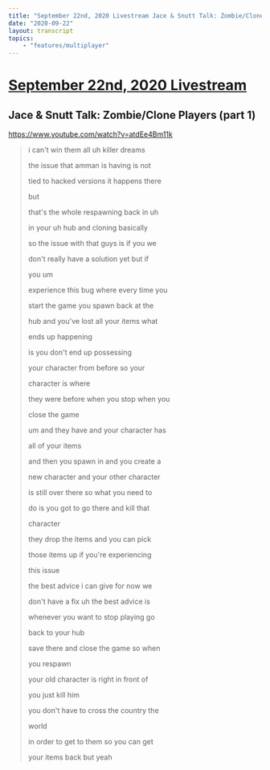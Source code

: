 ```yaml
---
title: "September 22nd, 2020 Livestream Jace & Snutt Talk: Zombie/Clone Players (part 1)"
date: "2020-09-22"
layout: transcript
topics:
    - "features/multiplayer"
---
```

# [September 22nd, 2020 Livestream](../2020-09-22.md)
## Jace & Snutt Talk: Zombie/Clone Players (part 1)
https://www.youtube.com/watch?v=atdEe4Bm11k
> i can't win them all uh killer dreams
> 
> the issue that amman is having is not
> 
> tied to hacked versions it happens there
> 
> but
> 
> that's the whole respawning back in uh
> 
> in your uh hub and cloning basically
> 
> so the issue with that guys is if you we
> 
> don't really have a solution yet but if
> 
> you um
> 
> experience this bug where every time you
> 
> start the game you spawn back at the
> 
> hub and you've lost all your items what
> 
> ends up happening
> 
> is you don't end up possessing
> 
> your character from before so your
> 
> character is where
> 
> they were before when you stop when you
> 
> close the game
> 
> um and they have and your character has
> 
> all of your items
> 
> and then you spawn in and you create a
> 
> new character and your other character
> 
> is still over there so what you need to
> 
> do is you got to go there and kill that
> 
> character
> 
> they drop the items and you can pick
> 
> those items up if you're experiencing
> 
> this issue
> 
> the best advice i can give for now we
> 
> don't have a fix uh the best advice is
> 
> whenever you want to stop playing go
> 
> back to your hub
> 
> save there and close the game so when
> 
> you respawn
> 
> your old character is right in front of
> 
> you just kill him
> 
> you don't have to cross the country the
> 
> world
> 
> in order to get to them so you can get
> 
> your items back but yeah
> 
